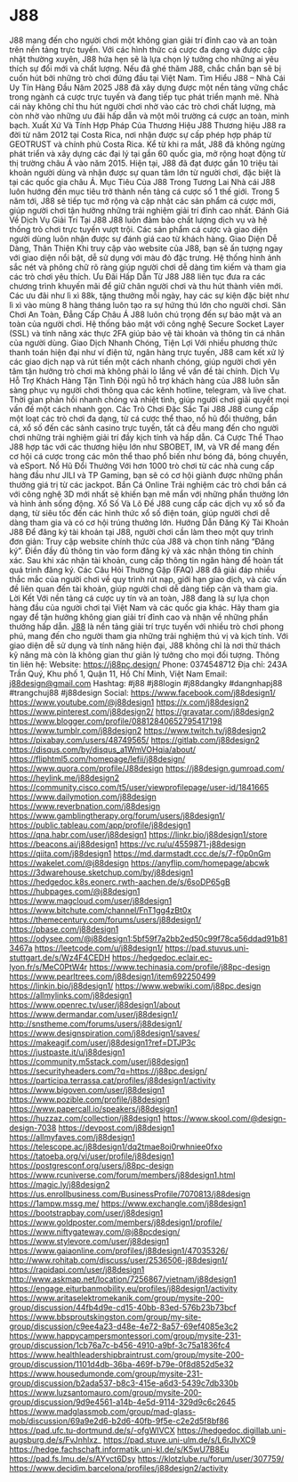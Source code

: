 # J88
J88 mang đến cho người chơi một không gian giải trí đỉnh cao và an toàn trên nền tảng trực tuyến. Với các hình thức cá cược đa dạng và được cập nhật thường xuyên, J88 hứa hẹn sẽ là lựa chọn lý tưởng cho những ai yêu thích sự đổi mới và chất lượng. Nếu đã ghé thăm J88, chắc chắn bạn sẽ bị cuốn hút bởi những trò chơi đứng đầu tại Việt Nam.
Tìm Hiểu J88 – Nhà Cái Uy Tín Hàng Đầu Năm 2025
J88 đã xây dựng được một nền tảng vững chắc trong ngành cá cược trực tuyến và đang tiếp tục phát triển mạnh mẽ. Nhà cái này không chỉ thu hút người chơi nhờ vào các trò chơi chất lượng, mà còn nhờ vào những ưu đãi hấp dẫn và một môi trường cá cược an toàn, minh bạch.
Xuất Xứ Và Tính Hợp Pháp Của Thương Hiệu J88
Thương hiệu J88 ra đời từ năm 2012 tại Costa Rica, nơi nhận được sự cấp phép hợp pháp từ GEOTRUST và chính phủ Costa Rica. Kể từ khi ra mắt, J88 đã không ngừng phát triển và xây dựng các đại lý tại gần 60 quốc gia, mở rộng hoạt động từ thị trường châu Á vào năm 2015.
Hiện tại, J88 đã đạt được gần 10 triệu tài khoản người dùng và nhận được sự quan tâm lớn từ người chơi, đặc biệt là tại các quốc gia châu Á.
Mục Tiêu Của J88 Trong Tương Lai
Nhà cái J88 luôn hướng đến mục tiêu trở thành nền tảng cá cược số 1 thế giới. Trong 5 năm tới, J88 sẽ tiếp tục mở rộng và cập nhật các sản phẩm cá cược mới, giúp người chơi tận hưởng những trải nghiệm giải trí đỉnh cao nhất.
Đánh Giá Về Dịch Vụ Giải Trí Tại J88
J88 luôn đảm bảo chất lượng dịch vụ và hệ thống trò chơi trực tuyến vượt trội. Các sản phẩm cá cược và giao diện người dùng luôn nhận được sự đánh giá cao từ khách hàng.
Giao Diện Dễ Dàng, Thân Thiện
Khi truy cập vào website của J88, bạn sẽ ấn tượng ngay với giao diện nổi bật, dễ sử dụng với màu đỏ đặc trưng. Hệ thống hình ảnh sắc nét và phông chữ rõ ràng giúp người chơi dễ dàng tìm kiếm và tham gia các trò chơi yêu thích.
Ưu Đãi Hấp Dẫn Từ J88
J88 liên tục đưa ra các chương trình khuyến mãi để giữ chân người chơi và thu hút thành viên mới. Các ưu đãi như lì xì 88k, tặng thưởng mỗi ngày, hay các sự kiện đặc biệt như lì xì vào mùng 8 hàng tháng luôn tạo ra sự hứng thú lớn cho người chơi.
Sân Chơi An Toàn, Đẳng Cấp Châu Á
J88 luôn chú trọng đến sự bảo mật và an toàn của người chơi. Hệ thống bảo mật với công nghệ Secure Socket Layer (SSL) và tính năng xác thực 2FA giúp bảo vệ tài khoản và thông tin cá nhân của người dùng.
Giao Dịch Nhanh Chóng, Tiện Lợi
Với nhiều phương thức thanh toán hiện đại như ví điện tử, ngân hàng trực tuyến, J88 cam kết xử lý các giao dịch nạp và rút tiền một cách nhanh chóng, giúp người chơi yên tâm tận hưởng trò chơi mà không phải lo lắng về vấn đề tài chính.
Dịch Vụ Hỗ Trợ Khách Hàng Tận Tình
Đội ngũ hỗ trợ khách hàng của J88 luôn sẵn sàng phục vụ người chơi thông qua các kênh hotline, telegram, và live chat. Thời gian phản hồi nhanh chóng và nhiệt tình, giúp người chơi giải quyết mọi vấn đề một cách nhanh gọn.
Các Trò Chơi Đặc Sắc Tại J88
J88 cung cấp một loạt các trò chơi đa dạng, từ cá cược thể thao, nổ hũ đổi thưởng, bắn cá, xổ số đến các sảnh casino trực tuyến, tất cả đều mang đến cho người chơi những trải nghiệm giải trí đầy kịch tính và hấp dẫn.
Cá Cược Thể Thao
J88 hợp tác với các thương hiệu lớn như SBOBET, IM, và VR để mang đến cơ hội cá cược trong các môn thể thao phổ biến như bóng đá, bóng chuyền, và eSport.
Nổ Hũ Đổi Thưởng
Với hơn 1000 trò chơi từ các nhà cung cấp hàng đầu như JILI và TP Gaming, bạn sẽ có cơ hội giành được những phần thưởng giá trị từ các jackpot.
Bắn Cá Online
Trải nghiệm các trò chơi bắn cá với công nghệ 3D mới nhất sẽ khiến bạn mê mẩn với những phần thưởng lớn và hình ảnh sống động.
Xổ Số Và Lô Đề
J88 cung cấp các dịch vụ xổ số đa dạng, từ siêu tốc đến các hình thức xổ số điện toán, giúp người chơi dễ dàng tham gia và có cơ hội trúng thưởng lớn.
Hướng Dẫn Đăng Ký Tài Khoản J88
Để đăng ký tài khoản tại J88, người chơi cần làm theo một quy trình đơn giản:
Truy cập website chính thức của J88 và chọn tính năng “Đăng ký”.
Điền đầy đủ thông tin vào form đăng ký và xác nhận thông tin chính xác.
Sau khi xác nhận tài khoản, cung cấp thông tin ngân hàng để hoàn tất quá trình đăng ký.
Các Câu Hỏi Thường Gặp (FAQ)
J88 đã giải đáp nhiều thắc mắc của người chơi về quy trình rút nạp, giới hạn giao dịch, và các vấn đề liên quan đến tài khoản, giúp người chơi dễ dàng tiếp cận và tham gia.
Lời Kết
Với nền tảng cá cược uy tín và an toàn, J88 đang là sự lựa chọn hàng đầu của người chơi tại Việt Nam và các quốc gia khác. Hãy tham gia ngay để tận hưởng không gian giải trí đỉnh cao và nhận về những phần thưởng hấp dẫn.
[J88](https://j88pc.design/) là nền tảng giải trí trực tuyến với nhiều trò chơi phong phú, mang đến cho người tham gia những trải nghiệm thú vị và kịch tính. Với giao diện dễ sử dụng và tính năng hiện đại, J88 không chỉ là nơi thử thách kỹ năng mà còn là không gian thư giãn lý tưởng cho mọi đối tượng.
Thông tin liên hệ:
Website: https://j88pc.design/
Phone: 0374548712
Địa chỉ: 243A Trần Quý, Khu phố 1, Quận 11, Hồ Chí Minh, Việt Nam
Email: j88design@gmail.com
Hashtag: #j88 #j88login #j88dangky #dangnhapj88 #trangchuj88 #j88design
Social:
https://www.facebook.com/j88design1/
https://www.youtube.com/@j88design1
https://x.com/j88design2
https://www.pinterest.com/j88design2/
https://gravatar.com/j88design2
https://www.blogger.com/profile/08812840652795417198
https://www.tumblr.com/j88design2
https://www.twitch.tv/j88design2
https://pixabay.com/users/48749565/
https://gitlab.com/j88design2
https://disqus.com/by/disqus_a1WmVOHqia/about/
https://fliphtml5.com/homepage/lefii/j88design/
https://www.quora.com/profile/J88design
https://j88design.gumroad.com/
https://heylink.me/j88design2
https://community.cisco.com/t5/user/viewprofilepage/user-id/1841665
https://www.dailymotion.com/j88design
https://www.reverbnation.com/j88design
https://www.gamblingtherapy.org/forum/users/j88design1/
https://public.tableau.com/app/profile/j88design1
https://qna.habr.com/user/j88design1
https://linkr.bio/j88design1/store
https://beacons.ai/j88design1
https://vc.ru/u/4559871-j88design
https://qiita.com/j88design1
https://md.darmstadt.ccc.de/s/7-f0p0nGm
https://wakelet.com/@j88design
https://anyflip.com/homepage/abcwk
https://3dwarehouse.sketchup.com/by/j88design1
https://hedgedoc.k8s.eonerc.rwth-aachen.de/s/6soDP65gB
https://hubpages.com/@j88design1
https://www.magcloud.com/user/j88design1
https://www.bitchute.com/channel/FnT1gg4zBt0x
https://themecentury.com/forums/users/j88design1/
https://pbase.com/j88design1
https://odysee.com/@j88design1:5bf59f7a2bb2ed50c99f78ca56ddad91b813467a
https://leetcode.com/u/j88design1/
https://pad.stuvus.uni-stuttgart.de/s/Wz4F4CEDH
https://hedgedoc.eclair.ec-lyon.fr/s/MeC0PtW4r
https://www.techinasia.com/profile/j88pc-design
https://www.pearltrees.com/j88design1/item692250499
https://linkin.bio/j88design1/
https://www.webwiki.com/j88pc.design
https://allmylinks.com/j88design1
https://www.openrec.tv/user/j88design1/about
https://www.dermandar.com/user/j88design1/
http://snstheme.com/forums/users/j88design1/
https://www.designspiration.com/j88design1/saves/
https://makeagif.com/user/j88design1?ref=DTJP3c
https://justpaste.it/u/j88design1
https://community.m5stack.com/user/j88design1
https://securityheaders.com/?q=https://j88pc.design/
https://participa.terrassa.cat/profiles/j88design1/activity
https://www.bigoven.com/user/j88design1
https://www.pozible.com/profile/j88design1
https://www.papercall.io/speakers/j88design1
https://huzzaz.com/collection/j88design1
https://www.skool.com/@design-design-7038
https://devpost.com/j88design1
https://allmyfaves.com/j88design1
https://telescope.ac/j88design1/dq2tmae8oi0rwhniee0fxo
https://tatoeba.org/vi/user/profile/j88design1
https://postgresconf.org/users/j88pc-design
https://www.rcuniverse.com/forum/members/j88design1.html
https://magic.ly/j88design2
https://us.enrollbusiness.com/BusinessProfile/7070813/j88design
https://1ampw.mssg.me/
https://www.exchangle.com/j88design1
https://bootstrapbay.com/user/j88design1
https://www.goldposter.com/members/j88design1/profile/
https://www.niftygateway.com/@j88pcdesign/
https://www.stylevore.com/user/j88design1
https://www.gaiaonline.com/profiles/j88design1/47035326/
http://www.rohitab.com/discuss/user/2536506-j88design1/
https://rapidapi.com/user/j88design1
http://www.askmap.net/location/7256867/vietnam/j88design1
https://engage.eiturbanmobility.eu/profiles/j88design1/activity
https://www.aritaselektromekanik.com/group/mysite-200-group/discussion/44fb4d9e-cd15-40bb-83ed-576b23b73bcf
https://www.bbsproutskingston.com/group/my-site-group/discussion/c9ee4a23-d48e-4e72-8a57-69ef4085e3c2
https://www.happycampersmontessori.com/group/mysite-231-group/discussion/1cb76a7c-b456-4910-a9bf-3c75a1836fc4
https://www.healthleadershipbraintrust.com/group/mysite-200-group/discussion/1101d4db-36ba-469f-b79e-0f8d852d5e32
https://www.housedumonde.com/group/mysite-231-group/discussion/b2ada537-b8c3-415e-a6d3-5439c7db330b
https://www.luzsantomauro.com/group/mysite-200-group/discussion/9d9e4561-a14b-4e5d-9114-329d9c6c2645
https://www.madglassmob.com/group/mad-glass-mob/discussion/69a9e2d6-b2d6-40fb-9f5e-c2e2d5f8bf86
https://pad.ufc.tu-dortmund.de/s/-ofgWIVCX
https://hedgedoc.digillab.uni-augsburg.de/s/FvJnhlxz_
https://pad.stuve.uni-ulm.de/s/L6rJlvXC9
https://hedge.fachschaft.informatik.uni-kl.de/s/K5wU7B8Eu
https://pad.fs.lmu.de/s/AYvct6Dsy
https://klotzlube.ru/forum/user/307759/
https://www.decidim.barcelona/profiles/j88design2/activity